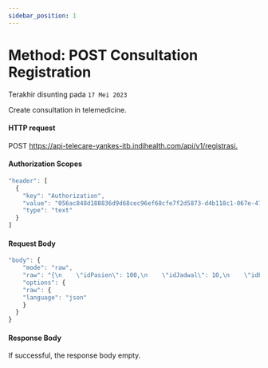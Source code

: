 ```yaml
---
sidebar_position: 1
---
```


# Method: POST Consultation Registration
Terakhir disunting pada `17 Mei 2023`

Create consultation in telemedicine.

#### HTTP request

<div class="card mb-5">
  <div class="card-body">
    POST <a href="https://api-telecare-yankes-itb.indihealth.com/api/v1/registrasi">https://api-telecare-yankes-itb.indihealth.com/api/v1/registrasi.</a>
  </div>
</div>

#### Authorization Scopes

```js
"header": [
  {
    "key": "Authorization",
    "value": "056ac848d188836d9d68cec96ef68cfe7f2d5873-d4b118c1-067e-4799-8feb-11829affb353",
    "type": "text"
  }
]
```
#### Request Body

```js
"body": {
	"mode": "raw",
	"raw": "{\n    \"idPasien\": 100,\n    \"idJadwal\": 10,\n    \"idFasyankes\": 12345678\n\n}",
	"options": {
	"raw": {
	"language": "json"
  	}
  }
}
```
#### Response Body
If successful, the response body empty.

